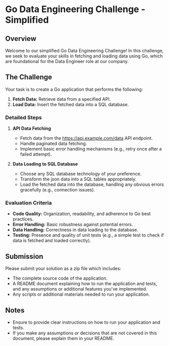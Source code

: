 # Go Data Engineering Challenge - Simplified

## Overview

Welcome to our simplified Go Data Engineering Challenge! In this challenge, we seek to evaluate your skills in fetching and loading data using Go, which are foundational for the Data Engineer role at our company.

## The Challenge

Your task is to create a Go application that performs the following:

1. **Fetch Data:** Retrieve data from a specified API.
2. **Load Data:** Insert the fetched data into a SQL database.

### Detailed Steps
1. **API Data Fetching**
	* Fetch data from the https://api.example.com/data API endpoint.
	* Handle paginated data fetching.
	* Implement basic error handling mechanisms (e.g., retry once after a failed attempt).

2. **Data Loading to SQL Database**
	* Choose any SQL database technology of your preference.
	* Transform the json data into a SQL tables appropriately.
	* Load the fetched data into the database, handling any obvious errors gracefully (e.g., connection issues).
	
### Evaluation Criteria
* **Code Quality:** Organization, readability, and adherence to Go best practices.
* **Error Handling:** Basic robustness against potential errors.
* **Data Handling:** Correctness in data loading to the database.
* **Testing:** Presence and quality of unit tests (e.g., a simple test to check if data is fetched and loaded correctly).

## Submission
Please submit your solution as a zip file which includes:

* The complete source code of the application.
* A README document explaining how to run the application and tests, and any assumptions or additional features you've implemented.
* Any scripts or additional materials needed to run your application.

## Notes
* Ensure to provide clear instructions on how to run your application and tests.
* If you make any assumptions or decisions that are not covered in this document, please explain them in your README.
